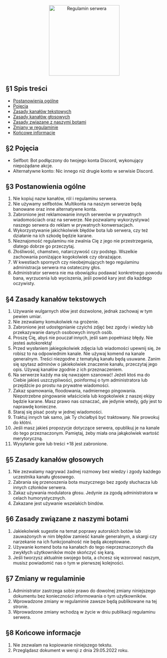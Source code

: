 <div align="center">
    <img src="https://cdn.skiffybot.xyz/assets/bydgobot/server-info/rules.png" alt="Regulamin serwera" height="226">
</div>

## §1 Spis treści
- [Postanowienia ogólne](https://github.com/sefinek24/Randkownia-Laby_Discord/blob/main/Regulamin.md#1-postanowienia-og%C3%B3lne)
- [Pojęcia](https://github.com/sefinek24/Randkownia-Laby_Discord/blob/main/Regulamin.md#2-poj%C4%99cia)
- [Zasady kanałów tekstowych](https://github.com/sefinek24/Randkownia-Laby_Discord/blob/main/Regulamin.md#2-zasady-kana%C5%82%C3%B3w-tekstowych)
- [Zasady kanałów głosowych](https://github.com/sefinek24/Randkownia-Laby_Discord/blob/main/Regulamin.md#3-zasady-kana%C5%82%C3%B3w-g%C5%82osowych)
- [Zasady związane z naszymi botami](https://github.com/sefinek24/Randkownia-Laby_Discord/blob/main/Regulamin.md#4-zasady-zwi%C4%85zane-z-naszymi-botami)
- [Zmiany w regulaminie](https://github.com/sefinek24/Randkownia-Laby_Discord/blob/main/Regulamin.md#5-zmiany-w-regulaminie)
- [Końcowe informacje](https://github.com/sefinek24/Randkownia-Laby_Discord/blob/main/Regulamin.md#6-ko%C5%84cowe-informacje)

## §2 Pojęcia
- Selfbot: Bot podłączony do twojego konta Discord, wykonujący niepożądane akcje.
- Alternatywne konto: Nic innego niż drugie konto w serwisie Discord.

## §3 Postanowienia ogólne
1. Nie kopiuj nazw kanałów, ról i regulaminu serwera.
2. Nie używamy selfbotów. Multikonta na naszym serwerze będą banowane oraz inne alternatywne konta.
3. Zabronione jest reklamowanie innych serwerów w prywatnych wiadomościach oraz na serwerze. Nie pozwalamy wykorzystywać naszego serwera do reklam w prywatnych konwersacjach.
4. Wykorzystywanie jakichkolwiek błędów bota lub serwera, czy też działanie na ich szkodę będzie karane.
5. Nieznajomość regulaminu nie zwalnia Cię z jego nie przestrzegania, dlatego dobrze go przeczytaj.
6. Złośliwość, chamstwo, natarczywość czy podstęp. Wszelkie zachowania poniżające kogokolwiek czy obrażające.
7. W kwestiach spornych czy nieobejmujących tego regulaminu administracja serwera ma ostateczny głos.
8. Administrator serwera nie ma obowiązku podawać konkretnego powodu bana, wyrzucenia lub wyciszenia, jeśli powód kary jest dla każdego oczywisty.

## §4 Zasady kanałów tekstowych
1. Używanie wulgarnych słów jest dozwolone, jednak zachowaj w tym pewien umiar.
2. Nie zezwalamy komukolwiek na grożenie.
3. Zabronione jest udostępnianie czyichś zdjęć bez zgody i wiedzy lub przekazywanie danych osobowych innych osób.
4. Proszę Cię, abyś nie pouczał innych, jeśli sam popełniasz błędy. Nie jesteś autokorektą!
5. Przed wysłaniem jakiegokolwiek zdjęcia lub wiadomości upewnij się, że robisz to na odpowiednim kanale. Nie używaj komend na kanale generalnym. Treści niezgodne z tematyką kanału będą usuwane. Zanim się spytasz adminów o jakiekolwiek znaczenie kanału, przeczytaj jego opis. Używaj kanałów zgodnie z ich przeznaczeniem.
6. Na serwerze każdy ma się nawzajem szanować! Jeżeli ktoś ma do Ciebie jakieś uszczypliwości, poinformuj o tym administratora lub przejdźcie po prostu na prywatne wiadomości.
7. Zakaz spamowania, floodowania, nadmiernego pingowania. Niepotrzebne pingowanie właściciela lub kogokolwiek z naszej ekipy będzie karane. Masz prawo nas oznaczać, ale jedynie wtedy, gdy jest to naprawdę konieczne.
8. Staraj się pisać posty w jednej wiadomości.
9. Traktuj innych tak samo, jak Ty chciałbyś być traktowany. Nie prowokuj do kłótni.
10. Jeśli masz jakieś propozycje dotyczące serwera, opublikuj je na kanale do tego przeznaczonym. Pamiętaj, żeby miała ona jakąkolwiek wartość merytoryczną.
11. Wysyłanie gore lub treści +18 jest zabronione.

## §5 Zasady kanałów głosowych
1. Nie zezwalamy nagrywać żadnej rozmowy bez wiedzy i zgody każdego uczestnika kanału głosowego.
2. Zabrania się przenoszenia bota muzycznego bez zgody słuchacza lub innych członków serwera.
3. Zakaz używania modulatora głosu. Jedynie za zgodą administratora w celach humorystycznych.
4. Zakazane jest używanie wszelakich bindów.

## §6 Zasady związane z naszymi botami
1. Jakiekolwiek sugestie na temat poprawy autorskich botów lub zauważonych w nim błędów zamieść kanale generalnym, a skargi czy narzekanie na ich funkcjonalność nie będą akceptowane.
2. Używanie komend bota na kanałach do tego nieprzeznaczonych dla zwykłych użytkowników może skończyć się karą.
3. Jeśli tworzysz aktualnie swojego bota, a chcesz się wzorować naszym, musisz powiadomić nas o tym w pierwszej kolejności.

## §7 Zmiany w regulaminie
1. Administrator zastrzega sobie prawo do dowolnej zmiany niniejszego dokumentu bez konieczności informowania o tym użytkowników.
2. Wprowadzone zmiany w regulaminie zawsze będą publikowane na tej stronie.
3. Wprowadzone zmiany wchodzą w życie w dniu publikacji regulaminu serwera.

## §8 Końcowe informacje
1. Nie zezwalam na kopiowanie niniejszego tekstu.
2. Przeglądasz dokument w wersji z dnia 29.05.2022 roku.